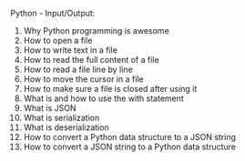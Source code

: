 Python - Input/Output:

1. Why Python programming is awesome
2. How to open a file
3. How to write text in a file
4. How to read the full content of a file
5. How to read a file line by line
6. How to move the cursor in a file
7. How to make sure a file is closed after using it
8. What is and how to use the with statement
9. What is JSON
10. What is serialization
11. What is deserialization
12. How to convert a Python data structure to a JSON string
13. How to convert a JSON string to a Python data structure
